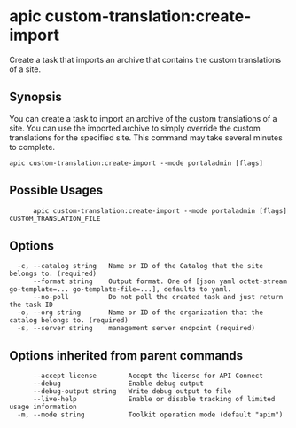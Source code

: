# apic custom-translation:create-import

Create a task that imports an archive that contains the custom translations of a site.

## Synopsis

You can create a task to import an archive of the custom translations of a site. You can use the imported archive to simply override the custom translations for the specified site. This command may take several minutes to complete.

```
apic custom-translation:create-import --mode portaladmin [flags]
```

## Possible Usages

```
      apic custom-translation:create-import --mode portaladmin [flags] CUSTOM_TRANSLATION_FILE
```

## Options

```
  -c, --catalog string   Name or ID of the Catalog that the site belongs to. (required)
      --format string    Output format. One of [json yaml octet-stream go-template=... go-template-file=...], defaults to yaml.
      --no-poll          Do not poll the created task and just return the task ID
  -o, --org string       Name or ID of the organization that the catalog belongs to. (required)
  -s, --server string    management server endpoint (required)
```

## Options inherited from parent commands

```
      --accept-license        Accept the license for API Connect
      --debug                 Enable debug output
      --debug-output string   Write debug output to file
      --live-help             Enable or disable tracking of limited usage information
  -m, --mode string           Toolkit operation mode (default "apim")
```
